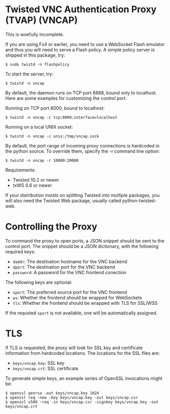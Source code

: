 Twisted VNC Authentication Proxy (TVAP) (VNCAP)
===============================================

This is woefully incomplete.

If you are using Fx4 or earlier, you need to use a WebSocket Flash
emulator and thus you will need to serve a Flash policy. A simple policy
server is shipped in this package, try:

    $ sudo twistd -n flashpolicy

To start the server, try:

    $ twistd -n vncap

By default, the daemon runs on TCP port 8888, bound only to localhost.
Here are some examples for customizing the control port.

Running on TCP port 8000, bound to localhost:

    $ twistd -n vncap -c tcp:8000:interface=localhost

Running on a local UNIX socket:

    $ twistd -n vncap -c unix:/tmp/vncap.sock

By default, the port range of incoming proxy connections is hardcoded
in the python source. To override them, specify the -r command line option:

    $ twistd -n vncap -r 10000:20000

Requirements:

 * Twisted 10.2 or newer
 * txWS 0.6 or newer

If your distribution insists on splitting Twisted into multiple
packages, you will also need the Twisted Web package, usually called
python-twisted-web.

Controlling the Proxy
=====================

To command the proxy to open ports, a JSON snippet should be sent to the
control port. The snippet should be a JSON dictionary, with the
following required keys:

 * ``daddr``: The destination hostname for the VNC backend
 * ``dport``: The destination port for the VNC backend
 * ``password``: A password for the VNC frontend conection

The following keys are optional:

 * ``sport``: The preferred source port for the VNC frontend
 * ``ws``: Whether the frontend should be wrapped for WebSockets
 * ``tls``: Whether the frontend should be wrapped with TLS for SSL/WSS

If the requsted ``sport`` is not available, one will be automatically
assigned.

TLS
===

If TLS is requested, the proxy will look for SSL key and certificate
information from hardcoded locations. The locations for the SSL files
are:

 * ``keys/vncap.key``: SSL key
 * ``keys/vncap.crt``: SSL certificate

To generate simple keys, an example series of OpenSSL invocations might
be:

    $ openssl genrsa -out keys/vncap.key 1024
    $ openssl req -new -key keys/vncap.key -out keys/vncap.csr
    $ openssl x509 -req -in keys/vncap.csr -signkey keys/vncap.key -out
    keys/vncap.crt
